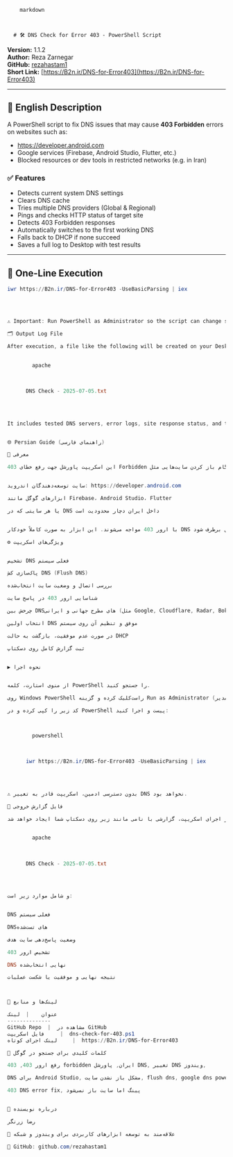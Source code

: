         
        markdown
        
    
  
      # 🛠️ DNS Check for Error 403 - PowerShell Script

**Version:** 1.1.2  
**Author:** Reza Zarnegar  
**GitHub:** [rezahastam1](https://github.com/rezahastam1)  
**Short Link:** [https://B2n.ir/DNS-for-Error403](https://B2n.ir/DNS-for-Error403)

---

## 📌 English Description

A PowerShell script to fix DNS issues that may cause **403 Forbidden** errors on websites such as:

- https://developer.android.com  
- Google services (Firebase, Android Studio, Flutter, etc.)  
- Blocked resources or dev tools in restricted networks (e.g. in Iran)

### ✅ Features

- Detects current system DNS settings  
- Clears DNS cache  
- Tries multiple DNS providers (Global & Regional)  
- Pings and checks HTTP status of target site  
- Detects 403 Forbidden responses  
- Automatically switches to the first working DNS  
- Falls back to DHCP if none succeed  
- Saves a full log to Desktop with test results

---

## 🧪 One-Line Execution

```powershell
iwr https://B2n.ir/DNS-for-Error403 -UseBasicParsing | iex
    
    
  
  
⚠️ Important: Run PowerShell as Administrator so the script can change system DNS.

🗂️ Output Log File

After execution, a file like the following will be created on your Desktop:

        
        apache
        
    
  
      DNS Check - 2025-07-05.txt
    
    
  
  
It includes tested DNS servers, error logs, site response status, and the selected working DNS.


🌐 Persian Guide (راهنمای فارسی)

📝 معرفی

این اسکریپت پاورشل جهت رفع خطای 403 Forbidden در هنگام دسترسی به برخی وب‌سایت‌ها طراحی شده است. بسیاری از کاربران ایرانی هنگام باز کردن سایت‌هایی مثل:


سایت توسعه‌دهندگان اندروید: https://developer.android.com

ابزارهای گوگل مانند Firebase، Android Studio، Flutter

یا هر سایتی که در DNS داخل ایران دچار محدودیت است


با ارور 403 مواجه می‌شوند. این ابزار به صورت کاملاً خودکار DNS سیستم شما را بررسی و تنظیم می‌کند تا مشکل برطرف شود.

⚙️ ویژگی‌های اسکریپت


تشخیص DNS فعلی سیستم

پاک‌سازی کش DNS (Flush DNS)

بررسی اتصال و وضعیت سایت انتخاب‌شده

شناسایی ارور 403 در پاسخ سایت

چرخش بین DNSهای مطرح جهانی و ایرانی (مثل Google, Cloudflare, Radar, Bokhzar, Electro, Beshkan)

انتخاب اولین DNS موفق و تنظیم آن روی سیستم

در صورت عدم موفقیت، بازگشت به حالت DHCP

ثبت گزارش کامل روی دسکتاپ


▶️ نحوه اجرا


از منوی استارت، کلمه PowerShell را جستجو کنید.

روی Windows PowerShell راست‌کلیک کرده و گزینه Run as Administrator (اجرای به عنوان مدیر) را انتخاب کنید.

کد زیر را کپی کرده و در PowerShell پیست و اجرا کنید:


        
        powershell
        
    
  
      iwr https://B2n.ir/DNS-for-Error403 -UseBasicParsing | iex
    
    
  
  
⚠️ بدون دسترسی ادمین، اسکریپت قادر به تغییر DNS نخواهد بود.

📄 فایل گزارش خروجی

پس از اجرای اسکریپت، گزارشی با نامی مانند زیر روی دسکتاپ شما ایجاد خواهد شد:

        
        apache
        
    
  
      DNS Check - 2025-07-05.txt
    
    
  
  
و شامل موارد زیر است:


DNS فعلی سیستم

DNSهای تست‌شده

وضعیت پاسخ‌دهی سایت هدف

تشخیص ارور 403

DNS نهایی انتخاب‌شده

نتیجه نهایی و موفقیت یا شکست عملیات



🔗 لینک‌ها و منابع

عنوان	 | 	لینک
--------------
GitHub Repo	 | 	مشاهده در GitHub
فایل اسکریپت	 | 	dns-check-for-403.ps1
لینک اجرای کوتاه	 | 	https://B2n.ir/DNS-for-Error403

🔎 کلمات کلیدی برای جستجو در گوگل

رفع ارور 403, 403 forbidden ایران, پاورشل DNS, تغییر DNS ویندوز,

DNS برای Android Studio, مشکل باز نشدن سایت, flush dns, google dns powershell,

403 DNS error fix, پینگ اما سایت باز نمی‌شود


👤 درباره نویسنده

رضا زرنگر

🎯 علاقه‌مند به توسعه ابزارهای کاربردی برای ویندوز و شبکه

📍 GitHub: github.com/rezahastam1

    
    
  
  

